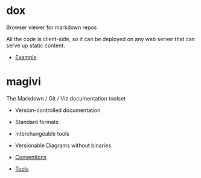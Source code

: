 # dox
Browser viewer for markdown repos

All the code is client-side, so it can be deployed on any web server that can serve up static content.

* [Example](example)

# magivi

The Markdown / Git / Viz documentation toolset

* Version-controlled documentation
* Standard formats
* Interchangeable tools
* Versionable Diagrams without binaries

* [Conventions](conventions)
* [Tools](tools)
